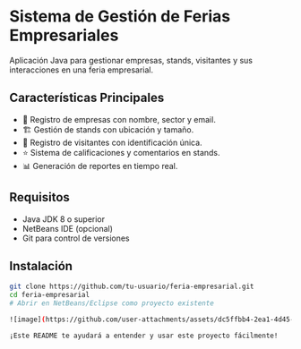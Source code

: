 # Sistema de Gestión de Ferias Empresariales

Aplicación Java para gestionar empresas, stands, visitantes y sus interacciones en una feria empresarial.

## Características Principales
- 🏢 Registro de empresas con nombre, sector y email.
- 🏗️ Gestión de stands con ubicación y tamaño.
- 👥 Registro de visitantes con identificación única.
- ⭐ Sistema de calificaciones y comentarios en stands.
- 📊 Generación de reportes en tiempo real.

## Requisitos
- Java JDK 8 o superior
- NetBeans IDE (opcional)
- Git para control de versiones

## Instalación
```bash
git clone https://github.com/tu-usuario/feria-empresarial.git
cd feria-empresarial
# Abrir en NetBeans/Eclipse como proyecto existente

![image](https://github.com/user-attachments/assets/dc5ffbb4-2ea1-4d45-80fd-33bf9b5874a9)

¡Este README te ayudará a entender y usar este proyecto fácilmente!
